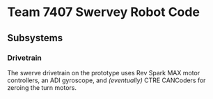 # Team 7407 Swervey Robot Code

## Subsystems

### Drivetrain
The swerve drivetrain on the prototype uses Rev Spark MAX motor controllers, an 
ADI gyroscope, and _(eventually)_ CTRE CANCoders for zeroing the turn motors.